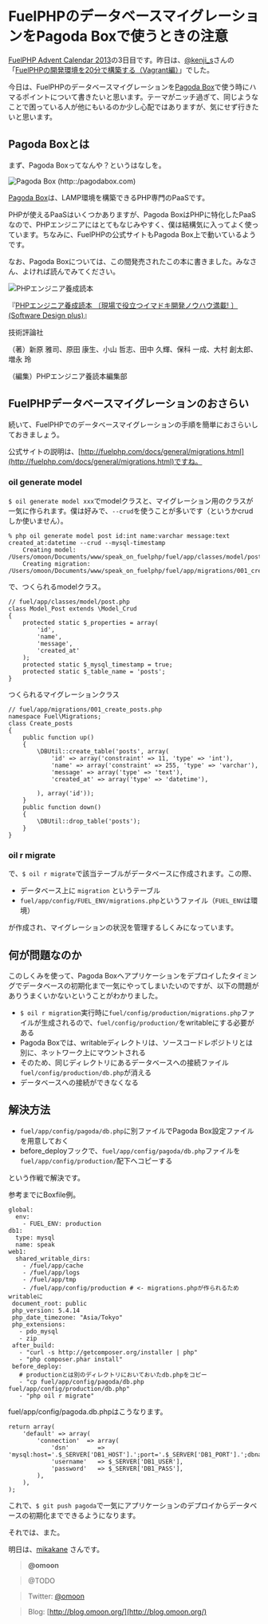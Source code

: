 # FuelPHPのデータベースマイグレーションをPagoda Boxで使うときの注意

[FuelPHP Advent Calendar 2013](http://atnd.org/events/45096)の3日目です。昨日は、[@kenji\_s](https://twitter.com/kenji_s)さんの「[FuelPHPの開発環境を20分で構築する（Vagrant編）](http://blog.a-way-out.net/blog/2013/12/02/quick-mastering-fuelphp/)」でした。

今日は、FuelPHPのデータベースマイグレーションを[Pagoda Box](http::/pagodabox.com)で使う時にハマるポイントについて書きたいと思います。テーマがニッチ過ぎて、同じようなことで困っている人が他にもいるのか少し心配ではありますが、気にせず行きたいと思います。

## Pagoda Boxとは

まず、Pagoda Boxってなんや？というはなしを。

![Pagoda Box (http::/pagodabox.com)](images/03/11189458785_5f7e7c6b16_o.png)

[Pagoda Box](http::/pagodabox.com)は、LAMP環境を構築できるPHP専門のPaaSです。

PHPが使えるPaaSはいくつかありますが、Pagoda BoxはPHPに特化したPaaSなので、PHPエンジニアにはとてもなじみやすく、僕は結構気に入ってよく使っています。ちなみに、FuelPHPの公式サイトもPagoda Box上で動いているようです。

なお、Pagoda Boxについては、この間発売されたこの本に書きました。みなさん、よければ読んでみてください。

![PHPエンジニア養成読本](images/03/9729281144_ef716fd9c9_n.jpg)

『[PHPエンジニア養成読本 〔現場で役立つイマドキ開発ノウハウ満載! 〕 (Software Design plus)](http://www.amazon.co.jp/gp/product/4774159719/)』

技術評論社

（著）新原 雅司、原田 康生、小山 哲志、田中 久輝、保科 一成、大村 創太郎、増永 玲

（編集）PHPエンジニア養読本編集部

## FuelPHPデータベースマイグレーションのおさらい

続いて、FuelPHPでのデータベースマイグレーションの手順を簡単におさらいしておきましょう。

公式サイトの説明は、[http://fuelphp.com/docs/general/migrations.html](http://fuelphp.com/docs/general/migrations.html)ですね。

### oil generate model

`$ oil generate model xxx`でmodelクラスと、マイグレーション用のクラスが一気に作られます。僕は好みで、`--crud`を使うことが多いです（というかcrudしか使いません）。

    % php oil generate model post id:int name:varchar message:text created_at:datetime --crud --mysql-timestamp
        Creating model: /Users/omoon/Documents/www/speak_on_fuelphp/fuel/app/classes/model/post.php
        Creating migration: /Users/omoon/Documents/www/speak_on_fuelphp/fuel/app/migrations/001_create_posts.php

で、つくられるmodelクラス。

    // fuel/app/classes/model/post.php
    class Model_Post extends \Model_Crud
    {
        protected static $_properties = array(
            'id',
            'name',
            'message',
            'created_at'
        );
        protected static $_mysql_timestamp = true;
        protected static $_table_name = 'posts';
    }

つくられるマイグレーションクラス

    // fuel/app/migrations/001_create_posts.php
    namespace Fuel\Migrations;
    class Create_posts
    {
        public function up()
        {
            \DBUtil::create_table('posts', array(
                'id' => array('constraint' => 11, 'type' => 'int'),
                'name' => array('constraint' => 255, 'type' => 'varchar'),
                'message' => array('type' => 'text'),
                'created_at' => array('type' => 'datetime'),

            ), array('id'));
        }
        public function down()
        {
            \DBUtil::drop_table('posts');
        }
    }

### oil r migrate

で、`$ oil r migrate`で該当テーブルがデータベースに作成されます。この際、

-   データベース上に `migration` というテーブル
-   `fuel/app/config/FUEL_ENV/migrations.php`というファイル（`FUEL_ENV`は環境）

が作成され、マイグレーションの状況を管理するしくみになっています。

## 何が問題なのか

このしくみを使って、Pagoda Boxへアプリケーションをデプロイしたタイミングでデータベースの初期化まで一気にやってしまいたいのですが、以下の問題がありうまくいかないということがわかりました。

-   `$ oil r migration`実行時に`fuel/config/production/migrations.php`ファイルが生成されるので、`fuel/config/production/`をwritableにする必要がある
-   Pagoda Boxでは、writableディレクトリは、ソースコードレポジトリとは別に、ネットワーク上にマウントされる
-   そのため、同じディレクトリにあるデータベースへの接続ファイル`fuel/config/production/db.php`が消える
-   データベースへの接続ができなくなる

## 解決方法

-   `fuel/app/config/pagoda/db.php`に別ファイルでPagoda Box設定ファイルを用意しておく
-   before\_deployフックで、`fuel/app/config/pagoda/db.php`ファイルを`fuel/app/config/production/`配下へコピーする

という作戦で解決です。

参考までにBoxfile例。

    global:
      env:
        - FUEL_ENV: production
    db1:
      type: mysql
      name: speak
    web1:
      shared_writable_dirs:
        - /fuel/app/cache
        - /fuel/app/logs
        - /fuel/app/tmp
        - /fuel/app/config/production # <- migrations.phpが作られるためwritableに
     document_root: public
     php_version: 5.4.14
     php_date_timezone: "Asia/Tokyo"
     php_extensions:
       - pdo_mysql
       - zip
     after_build:
       - "curl -s http://getcomposer.org/installer | php"
       - "php composer.phar install"
     before_deploy:
       # productionとは別のディレクトリにおいておいたdb.phpをコピー
       - "cp fuel/app/config/pagoda/db.php fuel/app/config/production/db.php"
       - "php oil r migrate"

fuel/app/config/pagoda.db.phpはこうなります。

    return array(
        'default' => array(
            'connection'  => array(
                'dsn'        => 'mysql:host='.$_SERVER['DB1_HOST'].';port='.$_SERVER['DB1_PORT'].';dbname='.$_SERVER['DB1_NAME'],
                'username'   => $_SERVER['DB1_USER'],
                'password'   => $_SERVER['DB1_PASS'],
            ),
        ),
    );

これで、`$ git push pagoda`で一気にアプリケーションのデプロイからデータベースの初期化までできるようになります。

それでは、また。

明日は、[mikakane](https://twitter.com/mkkn_info) さんです。

>**@omoon**

>@TODO

>Twitter: [@omoon](https://twitter.com/omoon)

>Blog: [http://blog.omoon.org/](http://blog.omoon.org/)
